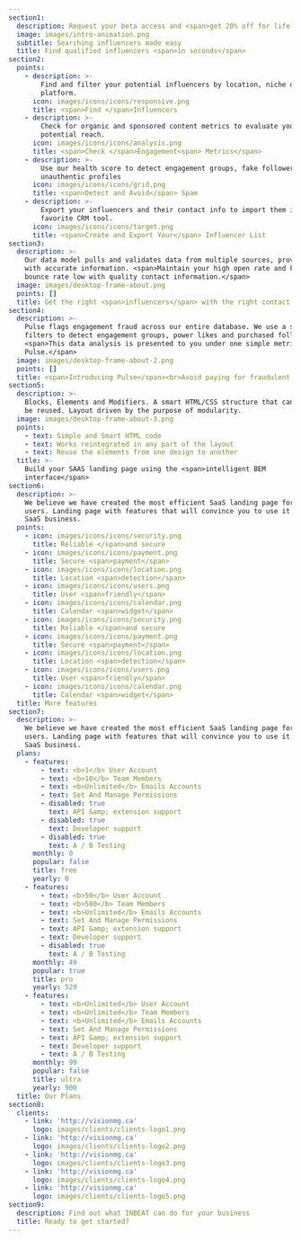 ```yaml
---
section1:
  description: Request your beta access and <span>get 20% off for life.</span>
  image: images/intro-animation.png
  subtitle: Searching influencers made easy
  title: Find qualified influencers <span>in seconds</span>
section2:
  points:
    - description: >-
        Find and filter your potential influencers by location, niche or
        platform.
      icon: images/icons/icons/responsive.png
      title: <span>Find </span>Influencers
    - description: >-
        Check for organic and sponsored content metrics to evaluate your
        potential reach.
      icon: images/icons/icons/analysis.png
      title: <span>Check </span>Engagement<span> Metrics</span>
    - description: >-
        Use our health score to detect engagement groups, fake followers and
        unauthentic profiles
      icon: images/icons/icons/grid.png
      title: <span>Detect and Avoid</span> Spam
    - description: >-
        Export your influencers and their contact info to import them in your
        favorite CRM tool.
      icon: images/icons/icons/target.png
      title: <span>Create and Export Your</span> Influencer List
section3:
  description: >-
    Our data model pulls and validates data from multiple sources, providing you
    with accurate information. <span>Maintain your high open rate and keep your
    bounce rate low with quality contact information.</span>
  image: images/desktop-frame-about.png
  points: []
  title: Get the right <span>influencers</span> with the right contact information
section4:
  description: >-
    Pulse flags engagement fraud across our entire database. We use a series of
    filters to detect engagement groups, power likes and purchased followers.
    <span>This data analysis is presented to you under one simple metric:
    Pulse.</span>
  image: images/desktop-frame-about-2.png
  points: []
  title: <span>Introducing Pulse</span><br>Avoid paying for fraudulent influencers
section5:
  description: >-
    Blocks, Elements and Modifiers. A smart HTML/CSS structure that can easely
    be reused. Layout driven by the purpose of modularity.
  image: images/desktop-frame-about-3.png
  points:
    - text: Simple and Smart HTML code
    - text: Works reintegrated in any part of the layout
    - text: Reuse the elements from one design to another
  title: >-
    Build your SAAS landing page using the <span>intelligent BEM
    interface</span>
section6:
  description: >-
    We believe we have created the most efficient SaaS landing page for your
    users. Landing page with features that will convince you to use it for your
    SaaS business.
  points:
    - icon: images/icons/icons/security.png
      title: Reliable </span>and secure
    - icon: images/icons/icons/payment.png
      title: Secure <span>payment</span>
    - icon: images/icons/icons/location.png
      title: Location <span>detection</span>
    - icon: images/icons/icons/users.png
      title: User <span>friendly</span>
    - icon: images/icons/icons/calendar.png
      title: Calendar <span>widget</span>
    - icon: images/icons/icons/security.png
      title: Reliable </span>and secure
    - icon: images/icons/icons/payment.png
      title: Secure <span>payment</span>
    - icon: images/icons/icons/location.png
      title: Location <span>detection</span>
    - icon: images/icons/icons/users.png
      title: User <span>friendly</span>
    - icon: images/icons/icons/calendar.png
      title: Calendar <span>widget</span>
  title: More features
section7:
  description: >-
    We believe we have created the most efficient SaaS landing page for your
    users. Landing page with features that will convince you to use it for your
    SaaS business.
  plans:
    - features:
        - text: <b>1</b> User Account
        - text: <b>10</b> Team Members
        - text: <b>Unlimited</b> Emails Accounts
        - text: Set And Manage Permissions
        - disabled: true
          text: API &amp; extension support
        - disabled: true
          text: Developer support
        - disabled: true
          text: A / B Testing
      monthly: 0
      popular: false
      title: free
      yearly: 0
    - features:
        - text: <b>50</b> User Account
        - text: <b>500</b> Team Members
        - text: <b>Unlimited</b> Emails Accounts
        - text: Set And Manage Permissions
        - text: API &amp; extension support
        - text: Developer support
        - disabled: true
          text: A / B Testing
      monthly: 49
      popular: true
      title: pro
      yearly: 529
    - features:
        - text: <b>Unlimited</b> User Account
        - text: <b>Unlimited</b> Team Members
        - text: <b>Unlimited</b> Emails Accounts
        - text: Set And Manage Permissions
        - text: API &amp; extension support
        - text: Developer support
        - text: A / B Testing
      monthly: 99
      popular: false
      title: ultra
      yearly: 900
  title: Our Plans
section8:
  clients:
    - link: 'http://visionmg.ca'
      logo: images/clients/clients-logo1.png
    - link: 'http://visionmg.ca'
      logo: images/clients/clients-logo2.png
    - link: 'http://visionmg.ca'
      logo: images/clients/clients-logo3.png
    - link: 'http://visionmg.ca'
      logo: images/clients/clients-logo4.png
    - link: 'http://visionmg.ca'
      logo: images/clients/clients-logo5.png
section9:
  description: Find out what INBEAT can do for your business
  title: Ready to get started?
---
```


